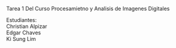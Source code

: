 Tarea 1 Del Curso Procesamietno y Analisis de Imagenes Digitales

Estudiantes:  
	Christian Alpizar  
            Edgar Chaves  
            Ki Sung Lim  
 
            
